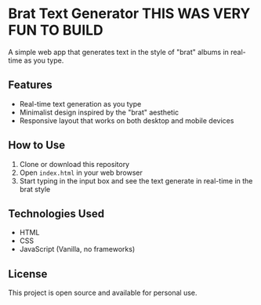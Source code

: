 # Brat Text Generator THIS WAS VERY FUN TO BUILD

A simple web app that generates text in the style of "brat" albums in real-time as you type.

## Features

- Real-time text generation as you type
- Minimalist design inspired by the "brat" aesthetic
- Responsive layout that works on both desktop and mobile devices

## How to Use

1. Clone or download this repository
2. Open `index.html` in your web browser
3. Start typing in the input box and see the text generate in real-time in the brat style

## Technologies Used

- HTML
- CSS
- JavaScript (Vanilla, no frameworks)

## License

This project is open source and available for personal use. 
